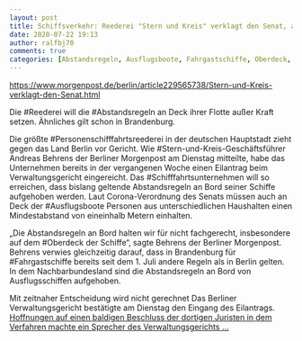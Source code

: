 ```yaml
---
layout: post
title: Schiffsverkehr: Reederei "Stern und Kreis" verklagt den Senat, aus Berliner Morgenpost
date: 2020-07-22 19:13
author: ralfbj70
comments: true
categories: [Abstandsregeln, Ausflugsboote, Fahrgastschiffe, Oberdeck, Personenschifffahrtsreederei, Reederei, Schifffahrtsunternehmen, Schiffsverkehr, Stern, Tourismus]
---
```

https://www.morgenpost.de/berlin/article229565738/Stern-und-Kreis-verklagt-den-Senat.html

Die #Reederei will die #Abstandsregeln an Deck ihrer Flotte außer Kraft setzen. Ähnliches gilt schon in Brandenburg.

Die größte #Personenschifffahrtsreederei in der deutschen Hauptstadt zieht gegen das Land Berlin vor Gericht. Wie #Stern-und-Kreis-Geschäftsführer Andreas Behrens der Berliner Morgenpost am Dienstag mitteilte, habe das Unternehmen bereits in der vergangenen Woche einen Eilantrag beim Verwaltungsgericht eingereicht. Das #Schifffahrtsunternehmen will so erreichen, dass bislang geltende Abstandsregeln an Bord seiner Schiffe aufgehoben werden. Laut Corona-Verordnung des Senats müssen auch an Deck der #Ausflugsboote Personen aus unterschiedlichen Haushalten einen Mindestabstand von eineinhalb Metern einhalten.

„Die Abstandsregeln an Bord halten wir für nicht fachgerecht, insbesondere auf dem #Oberdeck der Schiffe“, sagte Behrens der Berliner Morgenpost. Behrens verwies gleichzeitig darauf, dass in Brandenburg für #Fahrgastschiffe bereits seit dem 1. Juli andere Regeln als in Berlin gelten. In dem Nachbarbundesland sind die Abstandsregeln an Bord von Ausflugsschiffen aufgehoben.

Mit zeitnaher Entscheidung wird nicht gerechnet
Das Berliner Verwaltungsgericht bestätigte am Dienstag den Eingang des Eil­antrags. <a href="https://www.morgenpost.de/berlin/article229565738/Stern-und-Kreis-verklagt-den-Senat.html">Hoffnungen auf einen baldigen Beschluss der dortigen Juristen in dem Verfahren machte ein Sprecher des Verwaltungsgerichts ...</a>
